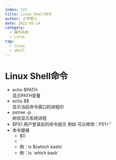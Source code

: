 ```yaml
---
index: 121
title: Linux Shell命令
author: 小苹果儿
date: 2022-05-14
category:
  - 操作系统
  - Linux
tag:
  - linux
  - shell
---
```

# Linux Shell命令

- echo $PATH  
  显示PATH变量
- echo $$  
  显示当前命令窗口的进程ID
- pstree -p  
  树状显示系统进程
- $PS1
  用户登录后的命令提示
  例如
  可以修改：PS1=''
- 命令替换
  - $()
  - ``
  - 例：ls $(which bash)
  - 例：ls \`which bash`

